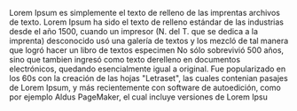 Lorem Ipsum es simplemente el texto de relleno de las imprentas 
archivos de texto. Lorem Ipsum ha sido el texto de relleno estándar de las industrias desde el año 1500, cuando un impresor (N. del T. 
que se dedica a la imprenta) desconocido usó una galería de textos y los mezcló de tal manera que logró hacer un libro de textos especimen
No sólo sobrevivió 500 años, sino que tambien ingresó como texto derelleno en documentos electrónicos, quedando esencialmente igual a
original. Fue popularizado en los 60s con la creación de las hojas "Letraset", las cuales contenian pasajes de Lorem Ipsum, y más
recientemente con software de autoedición, como por ejemplo Aldus PageMaker, el cual incluye versiones de Lorem Ipsu
